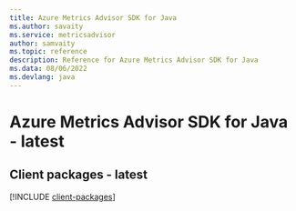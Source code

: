 ```yaml
---
title: Azure Metrics Advisor SDK for Java
ms.author: savaity
ms.service: metricsadvisor
author: samvaity
ms.topic: reference
description: Reference for Azure Metrics Advisor SDK for Java
ms.data: 08/06/2022
ms.devlang: java
---
```

# Azure Metrics Advisor SDK for Java - latest

## Client packages - latest
[!INCLUDE [client-packages](metrics-advisor-client-index.md)]